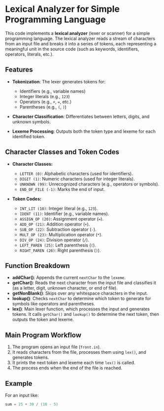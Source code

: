 # Lexical Analyzer for Simple Programming Language

This code implements a **lexical analyzer** (lexer or scanner) for a simple programming language. The lexical analyzer reads a stream of characters from an input file and breaks it into a series of tokens, each representing a meaningful unit in the source code (such as keywords, identifiers, operators, literals, etc.).

## Features

- **Tokenization**: The lexer generates tokens for:
  - Identifiers (e.g., variable names)
  - Integer literals (e.g., `123`)
  - Operators (e.g., `+`, `=`, etc.)
  - Parentheses (e.g., `(`, `)`)
  
- **Character Classification**: Differentiates between letters, digits, and unknown symbols.

- **Lexeme Processing**: Outputs both the token type and lexeme for each identified token.

## Character Classes and Token Codes

- **Character Classes:**
  - `LETTER (0)`: Alphabetic characters (used for identifiers).
  - `DIGIT (1)`: Numeric characters (used for integer literals).
  - `UNKNOWN (99)`: Unrecognized characters (e.g., operators or symbols).
  - `END_OF_FILE (-1)`: Marks the end of input.

- **Token Codes:**
  - `INT_LIT (10)`: Integer literal (e.g., `123`).
  - `IDENT (11)`: Identifier (e.g., variable names).
  - `ASSIGN_OP (20)`: Assignment operator (`=`).
  - `ADD_OP (21)`: Addition operator (`+`).
  - `SUB_OP (22)`: Subtraction operator (`-`).
  - `MULT_OP (23)`: Multiplication operator (`*`).
  - `DIV_OP (24)`: Division operator (`/`).
  - `LEFT_PAREN (25)`: Left parenthesis (`(`).
  - `RIGHT_PAREN (26)`: Right parenthesis (`)`).

## Function Breakdown

- **addChar()**: Appends the current `nextChar` to the `lexeme`.
- **getChar()**: Reads the next character from the input file and classifies it (as a letter, digit, unknown character, or end of file).
- **getNonBlank()**: Skips over any whitespace characters in the input.
- **lookup()**: Checks `nextChar` to determine which token to generate for symbols like operators and parentheses.
- **lex()**: Main lexer function, which processes the input and generates tokens. It calls `getChar()` and `lookup()` to determine the next token, then outputs the token and lexeme.

## Main Program Workflow

1. The program opens an input file (`front.in`).
2. It reads characters from the file, processes them using `lex()`, and generates tokens.
3. It prints the next token and lexeme each time `lex()` is called.
4. The process ends when the end of the file is reached.

## Example

For an input like:

```cpp
sum = 25 + 30 / (10 - 5)
